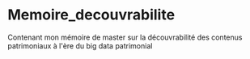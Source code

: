 # Memoire_decouvrabilite
Contenant mon mémoire de master sur la découvrabilité des contenus patrimoniaux à l'ère du big data patrimonial
